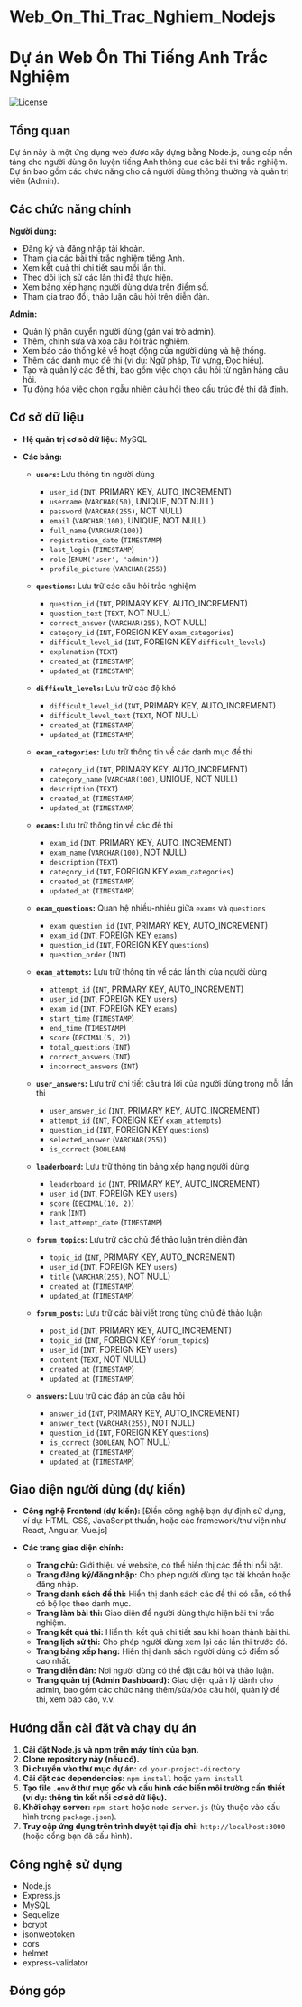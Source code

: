 # Web_On_Thi_Trac_Nghiem_Nodejs

# Dự án Web Ôn Thi Tiếng Anh Trắc Nghiệm

[![License](https://img.shields.io/badge/License-MIT-yellow.svg)](https://opensource.org/licenses/MIT)

## Tổng quan

Dự án này là một ứng dụng web được xây dựng bằng Node.js, cung cấp nền tảng cho người dùng ôn luyện tiếng Anh thông qua các bài thi trắc nghiệm. Dự án bao gồm các chức năng cho cả người dùng thông thường và quản trị viên (Admin).

## Các chức năng chính

**Người dùng:**

- Đăng ký và đăng nhập tài khoản.
- Tham gia các bài thi trắc nghiệm tiếng Anh.
- Xem kết quả thi chi tiết sau mỗi lần thi.
- Theo dõi lịch sử các lần thi đã thực hiện.
- Xem bảng xếp hạng người dùng dựa trên điểm số.
- Tham gia trao đổi, thảo luận câu hỏi trên diễn đàn.

**Admin:**

- Quản lý phân quyền người dùng (gán vai trò admin).
- Thêm, chỉnh sửa và xóa câu hỏi trắc nghiệm.
- Xem báo cáo thống kê về hoạt động của người dùng và hệ thống.
- Thêm các danh mục đề thi (ví dụ: Ngữ pháp, Từ vựng, Đọc hiểu).
- Tạo và quản lý các đề thi, bao gồm việc chọn câu hỏi từ ngân hàng câu hỏi.
- Tự động hóa việc chọn ngẫu nhiên câu hỏi theo cấu trúc đề thi đã định.

## Cơ sở dữ liệu

- **Hệ quản trị cơ sở dữ liệu:** MySQL

- **Các bảng:**

  - **`users`:** Lưu thông tin người dùng

    - `user_id` (`INT`, PRIMARY KEY, AUTO_INCREMENT)
    - `username` (`VARCHAR(50)`, UNIQUE, NOT NULL)
    - `password` (`VARCHAR(255)`, NOT NULL)
    - `email` (`VARCHAR(100)`, UNIQUE, NOT NULL)
    - `full_name` (`VARCHAR(100)`)
    - `registration_date` (`TIMESTAMP`)
    - `last_login` (`TIMESTAMP`)
    - `role` (`ENUM('user', 'admin')`)
    - `profile_picture` (`VARCHAR(255)`)

  - **`questions`:** Lưu trữ các câu hỏi trắc nghiệm

    - `question_id` (`INT`, PRIMARY KEY, AUTO_INCREMENT)
    - `question_text` (`TEXT`, NOT NULL)
    - `correct_answer` (`VARCHAR(255)`, NOT NULL)
    - `category_id` (`INT`, FOREIGN KEY `exam_categories`)
    - `difficult_level_id` (`INT`, FOREIGN KEY `difficult_levels`)
    - `explanation` (`TEXT`)
    - `created_at` (`TIMESTAMP`)
    - `updated_at` (`TIMESTAMP`)

  - **`difficult_levels`:** Lưu trữ các độ khó

    - `difficult_level_id` (`INT`, PRIMARY KEY, AUTO_INCREMENT)
    - `difficult_level_text` (`TEXT`, NOT NULL)
    - `created_at` (`TIMESTAMP`)
    - `updated_at` (`TIMESTAMP`)

  - **`exam_categories`:** Lưu trữ thông tin về các danh mục đề thi

    - `category_id` (`INT`, PRIMARY KEY, AUTO_INCREMENT)
    - `category_name` (`VARCHAR(100)`, UNIQUE, NOT NULL)
    - `description` (`TEXT`)
    - `created_at` (`TIMESTAMP`)
    - `updated_at` (`TIMESTAMP`)

  - **`exams`:** Lưu trữ thông tin về các đề thi

    - `exam_id` (`INT`, PRIMARY KEY, AUTO_INCREMENT)
    - `exam_name` (`VARCHAR(100)`, NOT NULL)
    - `description` (`TEXT`)
    - `category_id` (`INT`, FOREIGN KEY `exam_categories`)
    - `created_at` (`TIMESTAMP`)
    - `updated_at` (`TIMESTAMP`)

  - **`exam_questions`:** Quan hệ nhiều-nhiều giữa `exams` và `questions`

    - `exam_question_id` (`INT`, PRIMARY KEY, AUTO_INCREMENT)
    - `exam_id` (`INT`, FOREIGN KEY `exams`)
    - `question_id` (`INT`, FOREIGN KEY `questions`)
    - `question_order` (`INT`)

  - **`exam_attempts`:** Lưu trữ thông tin về các lần thi của người dùng

    - `attempt_id` (`INT`, PRIMARY KEY, AUTO_INCREMENT)
    - `user_id` (`INT`, FOREIGN KEY `users`)
    - `exam_id` (`INT`, FOREIGN KEY `exams`)
    - `start_time` (`TIMESTAMP`)
    - `end_time` (`TIMESTAMP`)
    - `score` (`DECIMAL(5, 2)`)
    - `total_questions` (`INT`)
    - `correct_answers` (`INT`)
    - `incorrect_answers` (`INT`)

  - **`user_answers`:** Lưu trữ chi tiết câu trả lời của người dùng trong mỗi lần thi

    - `user_answer_id` (`INT`, PRIMARY KEY, AUTO_INCREMENT)
    - `attempt_id` (`INT`, FOREIGN KEY `exam_attempts`)
    - `question_id` (`INT`, FOREIGN KEY `questions`)
    - `selected_answer` (`VARCHAR(255)`)
    - `is_correct` (`BOOLEAN`)

  - **`leaderboard`:** Lưu trữ thông tin bảng xếp hạng người dùng

    - `leaderboard_id` (`INT`, PRIMARY KEY, AUTO_INCREMENT)
    - `user_id` (`INT`, FOREIGN KEY `users`)
    - `score` (`DECIMAL(10, 2)`)
    - `rank` (`INT`)
    - `last_attempt_date` (`TIMESTAMP`)

  - **`forum_topics`:** Lưu trữ các chủ đề thảo luận trên diễn đàn

    - `topic_id` (`INT`, PRIMARY KEY, AUTO_INCREMENT)
    - `user_id` (`INT`, FOREIGN KEY `users`)
    - `title` (`VARCHAR(255)`, NOT NULL)
    - `created_at` (`TIMESTAMP`)
    - `updated_at` (`TIMESTAMP`)

  - **`forum_posts`:** Lưu trữ các bài viết trong từng chủ đề thảo luận

    - `post_id` (`INT`, PRIMARY KEY, AUTO_INCREMENT)
    - `topic_id` (`INT`, FOREIGN KEY `forum_topics`)
    - `user_id` (`INT`, FOREIGN KEY `users`)
    - `content` (`TEXT`, NOT NULL)
    - `created_at` (`TIMESTAMP`)
    - `updated_at` (`TIMESTAMP`)

  - **`answers`:** Lưu trữ các đáp án của câu hỏi
    - `answer_id` (`INT`, PRIMARY KEY, AUTO_INCREMENT)
    - `answer_text` (`VARCHAR(255)`, NOT NULL)
    - `question_id` (`INT`, FOREIGN KEY `questions`)
    - `is_correct` (`BOOLEAN`, NOT NULL)
    - `created_at` (`TIMESTAMP`)
    - `updated_at` (`TIMESTAMP`)

## Giao diện người dùng (dự kiến)

- **Công nghệ Frontend (dự kiến):** [Điền công nghệ bạn dự định sử dụng, ví dụ: HTML, CSS, JavaScript thuần, hoặc các framework/thư viện như React, Angular, Vue.js]

- **Các trang giao diện chính:**
  - **Trang chủ:** Giới thiệu về website, có thể hiển thị các đề thi nổi bật.
  - **Trang đăng ký/đăng nhập:** Cho phép người dùng tạo tài khoản hoặc đăng nhập.
  - **Trang danh sách đề thi:** Hiển thị danh sách các đề thi có sẵn, có thể có bộ lọc theo danh mục.
  - **Trang làm bài thi:** Giao diện để người dùng thực hiện bài thi trắc nghiệm.
  - **Trang kết quả thi:** Hiển thị kết quả chi tiết sau khi hoàn thành bài thi.
  - **Trang lịch sử thi:** Cho phép người dùng xem lại các lần thi trước đó.
  - **Trang bảng xếp hạng:** Hiển thị danh sách người dùng có điểm số cao nhất.
  - **Trang diễn đàn:** Nơi người dùng có thể đặt câu hỏi và thảo luận.
  - **Trang quản trị (Admin Dashboard):** Giao diện quản lý dành cho admin, bao gồm các chức năng thêm/sửa/xóa câu hỏi, quản lý đề thi, xem báo cáo, v.v.

## Hướng dẫn cài đặt và chạy dự án

1.  **Cài đặt Node.js và npm trên máy tính của bạn.**
2.  **Clone repository này (nếu có).**
3.  **Di chuyển vào thư mục dự án:** `cd your-project-directory`
4.  **Cài đặt các dependencies:** `npm install` hoặc `yarn install`
5.  **Tạo file `.env` ở thư mục gốc và cấu hình các biến môi trường cần thiết (ví dụ: thông tin kết nối cơ sở dữ liệu).**
6.  **Khởi chạy server:** `npm start` hoặc `node server.js` (tùy thuộc vào cấu hình trong `package.json`).
7.  **Truy cập ứng dụng trên trình duyệt tại địa chỉ:** `http://localhost:3000` (hoặc cổng bạn đã cấu hình).

## Công nghệ sử dụng

- Node.js
- Express.js
- MySQL
- Sequelize
- bcrypt
- jsonwebtoken
- cors
- helmet
- express-validator

## Đóng góp
